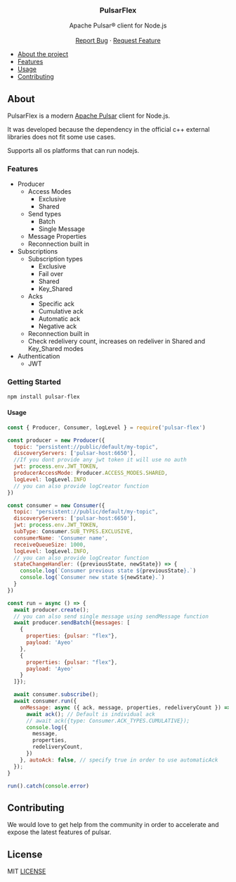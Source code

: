   <br />
<h3 align="center">PulsarFlex</h3>

  <p align="center">
    Apache Pulsar® client for Node.js
    <br />
    <br /> 
    <a href="https://github.com/ayeo-flex/pulsar-flex/issues/new?assignees=&labels=&template=bug_report.md&title=">Report Bug</a>
    ·
    <a href="https://github.com/ayeo-flex/pulsar-flex/issues/new?assignees=&labels=&template=feature_request.md&title=">Request Feature</a>
  </p>


- [About the project](#about)
- [Features](#features)
- [Usage](#usage)
- [Contributing](#contributing)

## <a name="about"></a> About

PulsarFlex is a modern [Apache Pulsar](https://pulsar.apache.org/) client for Node.js.

It was developed because the dependency in the official c++ external libraries does not fit some use cases.

Supports all os platforms that can run nodejs.

### <a name="features"></a> Features

* Producer
  * Access Modes
    * Exclusive
    * Shared
  * Send types
    * Batch 
    * Single Message
  * Message Properties
  * Reconnection built in  
* Subscriptions
  * Subscription types
    * Exclusive
    * Fail over  
    * Shared
    * Key_Shared
  * Acks
    * Specific ack
    * Cumulative ack
    * Automatic ack  
    * Negative ack
  * Reconnection built in  
  * Check redelivery count, increases on redeliver in Shared and Key_Shared modes
* Authentication
  * JWT

### <a name="getting-started"></a> Getting Started

```sh
npm install pulsar-flex
```

#### <a name="usage"></a> Usage
```javascript
const { Producer, Consumer, logLevel } = require('pulsar-flex')

const producer = new Producer({
  topic: "persistent://public/default/my-topic",
  discoveryServers: ['pulsar-host:6650'],
  //If you dont provide any jwt token it will use no auth
  jwt: process.env.JWT_TOKEN,
  producerAccessMode: Producer.ACCESS_MODES.SHARED,
  logLevel: logLevel.INFO
  // you can also provide logCreator function
})

const consumer = new Consumer({
  topic: "persistent://public/default/my-topic",
  discoveryServers: ['pulsar-host:6650'],
  jwt: process.env.JWT_TOKEN,
  subType: Consumer.SUB_TYPES.EXCLUSIVE,
  consumerName: 'Consumer name',
  receiveQueueSize: 1000,
  logLevel: logLevel.INFO,
  // you can also provide logCreator function
  stateChangeHandler: ({previousState, newState}) => {
    console.log(`Consumer previous state ${previousState}.`)
    console.log(`Consumer new state ${newState}.`)
  }
})

const run = async () => {
  await producer.create();
  // you can also send single message using sendMessage function
  await producer.sendBatch({messages: [
    {
      properties: {pulsar: "flex"}, 
      payload: 'Ayeo' 
    },
    {
      properties: {pulsar: "flex"},
      payload: 'Ayeo'
    }
  ]});

  await consumer.subscribe();
  await consumer.run({
    onMessage: async ({ ack, message, properties, redeliveryCount }) => {
      await ack(); // Default is individual ack
      // await ack({type: Consumer.ACK_TYPES.CUMULATIVE});
      console.log({
        message,
        properties,
        redeliveryCount,
      })
    }, autoAck: false, // specify true in order to use automaticAck
  });
}

run().catch(console.error)
```
## <a name="contributing"></a> Contributing

We would love to get help from the community in order to accelerate and expose the latest features of pulsar.

## <a name="license"></a> License
 MIT [LICENSE](https://github.com/ayeo-flex/pulsar-flex/blob/master/LICENSE) 
